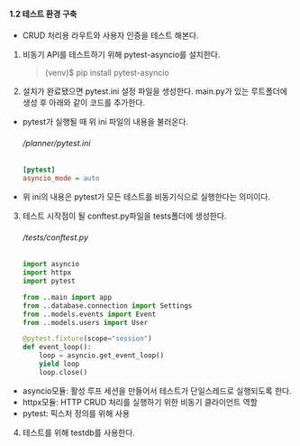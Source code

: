 #### 1.2 테스트 환경 구축
- CRUD 처리용 라우트와 사용자 인증을 테스트 해본다.

1. 비동기 API를 테스트하기 위해 pytest-asyncio를 설치한다.
    > (venv)$ pip install pytest-asyncio

2. 설치가 완료됐으면 pytest.ini 설정 파일을 생성한다. main.py가 있는 루트폴더에 생성 후 아래와 같이 코드를 추가한다.
- pytest가 실행될 때 위 ini 파일의 내용을 불러온다.

    ###### /planner/pytest.ini
    ```ini
    [pytest]
    asyncio_mode = auto
    ```
- 위 ini의 내용은 pytest가 모든 테스트를 비동기식으로 실행한다는 의미이다.

3. 테스트 시작점이 될 conftest.py파일을 tests폴더에 생성한다.

    ###### /tests/conftest.py
    ```python
    import asyncio
    import httpx
    import pytest

    from ..main import app
    from ..database.connection import Settings
    from ..models.events import Event
    from ..models.users import User

    @pytest.fixture(scope="session")
    def event_loop():
        loop = asyncio.get_event_loop()
        yield loop
        loop.close()
    ```
- asyncio모듈: 활성 루프 세션을 만들어서 테스트가 단일스레드로 실행되도록 한다.
- httpx모듈: HTTP CRUD 처리를 실행하기 위한 비동기 클라이언트 역할
- pytest: 픽스처 정의를 위해 사용

4. 테스트를 위해 testdb를 사용한다.

